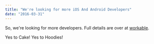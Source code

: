 ```yaml
---
title: "We're looking for more iOS And Android Developers"
date: "2016-03-31"
---
```


So, we're looking for more developers. Full details are over at [workable](https://tapadoo.workable.com/j/8BAE135EC3).

Yes to Cake! Yes to Hoodies!
